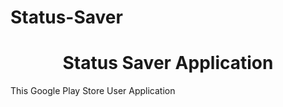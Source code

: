 # Status-Saver

<h1 align="center">
  Status Saver Application
</h1>
This Google Play Store User Application 
